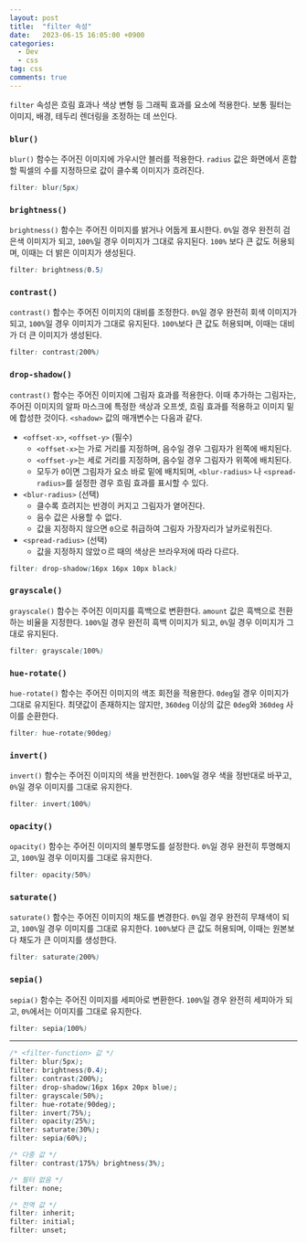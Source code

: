 ```yaml
---
layout: post
title:  "filter 속성"
date:   2023-06-15 16:05:00 +0900
categories: 
  - Dev
  - css
tag: css
comments: true
---
```


`filter` 속성은 흐림 효과나 색상 변형 등 그래픽 효과를 요소에 적용한다.
보통 필터는 이미지, 배경, 테두리 렌더링을 조정하는 데 쓰인다.  


### `blur()`
`blur()` 함수는 주어진 이미지에 가우시안 블러를 적용한다. `radius` 값은 화면에서 혼합할 픽셀의 수를 지정하므로 값이 클수록 이미지가 흐려진다.   
```css
filter: blur(5px)
```  

### `brightness()`
`brightness()` 함수는 주어진 이미지를 밝거나 어둡게 표시한다.
`0%`일 경우 완전히 검은색 이미지가 되고, `100%`일 경우 이미지가 그대로 유지된다.
`100%` 보다 큰 값도 허용되며, 이때는 더 밝은 이미지가 생성된다.  
```css
filter: brightness(0.5)
```  

### `contrast()`
`contrast()` 함수는 주어진 이미지의 대비를 조정한다.
`0%`일 경우 완전히 회색 이미지가 되고, `100%`일 경우 이미지가 그대로 유지된다.
`100%`보다 큰 값도 허용되며, 이때는 대비가 더 큰 이미지가 생성된다.  
```css
filter: contrast(200%)
```  

### `drop-shadow()`
`contrast()` 함수는 주어진 이미지에 그림자 효과를 적용한다. 이때 추가하는 그림자는, 주어진 이미지의 알파 마스크에 특정한 색상과 오프셋, 흐림 효과를 적용하고 이미지 밑에 합성한 것이다.
`<shadow>` 값의 매개변수는 다음과 같다.  
- `<offset-x>`, `<offset-y>` (필수)
  - `<offset-x>`는 가로 거리를 지정하며, 음수일 경우 그림자가 왼쪽에 배치된다.
  - `<offset-y>`는 세로 거리를 지정하며, 음수일 경우 그림자가 위쪽에 배치된다.
  - 모두가 `0`이면 그림자가 요소 바로 밑에 배치되며, `<blur-radius>` 나 `<spread-radius>`를 설정한 경우 흐림 효과를 표시할 수 있다.  
- `<blur-radius>` (선택)
  - 클수록 흐려지는 반경이 커지고 그림자가 옅어진다.
  - 음수 값은 사용할 수 없다.
  - 값을 지정하지 않으면 `0`으로 취급하여 그림자 가장자리가 날카로워진다.  
- `<spread-radius>` (선택)
  - 값을 지정하지 않았ㅇ르 때의 색상은 브라우저에 따라 다르다.  
```css
filter: drop-shadow(16px 16px 10px black)
```  

### `grayscale()`
`grayscale()` 함수는 주어진 이미지를 흑백으로 변환한다. `amount` 값은 흑백으로 전환하는 비율을 지정한다.
`100%`일 경우 완전히 흑백 이미지가 되고, `0%`일 경우 이미지가 그대로 유지된다.  
```css
filter: grayscale(100%)
```  

### `hue-rotate()`
`hue-rotate()` 함수는 주어진 이미지의 색조 회전을 적용한다. 
`0deg`일 경우 이미지가 그대로 유지된다. 최댓값이 존재하지는 않지만, `360deg` 이상의 값은 `0deg`와 `360deg` 사이를 순환한다.  
```css
filter: hue-rotate(90deg)
```  

### `invert()`
`invert()` 함수는 주어진 이미지의 색을 반전한다.
`100%`일 경우 색을 정반대로 바꾸고, `0%`일 경우 이미지를 그대로 유지한다.  
```css
filter: invert(100%)
```  

### `opacity()`
`opacity()` 함수는 주어진 이미지의 불투명도를 설정한다.
`0%`일 경우 완전히 투명해지고, `100%`일 경우 이미지를 그대로 유지한다.   
```css
filter: opacity(50%)
```  

### `saturate()`
`saturate()` 함수는 주어진 이미지의 채도를 변경한다.
`0%`일 경우 완전히 무채색이 되고, `100%`일 경우 이미지를 그대로 유지한다.
`100%`보다 큰 값도 허용되며, 이때는 원본보다 채도가 큰 이미지를 생성한다.   
```css
filter: saturate(200%)
```  

### `sepia()`
`sepia()` 함수는 주어진 이미지를 세피아로 변환한다.
`100%`일 경우 완전히 세피아가 되고, `0%`에서는 이미지를 그대로 유지한다.  
```css
filter: sepia(100%)
```  

---

```css
/* <filter-function> 값 */
filter: blur(5px);
filter: brightness(0.4);
filter: contrast(200%);
filter: drop-shadow(16px 16px 20px blue);
filter: grayscale(50%);
filter: hue-rotate(90deg);
filter: invert(75%);
filter: opacity(25%);
filter: saturate(30%);
filter: sepia(60%);

/* 다중 값 */
filter: contrast(175%) brightness(3%);

/* 필터 없음 */
filter: none;

/* 전역 값 */
filter: inherit;
filter: initial;
filter: unset;

```
